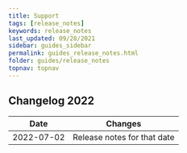 ```yaml
---
title: Support
tags: [release_notes]
keywords: release_notes
last_updated: 09/28/2021
sidebar: guides_sidebar
permalink: guides_release_notes.html
folder: guides/release_notes
topnav: topnav
---
```


## Changelog 2022

| Date       | Changes                                                                                                                                                                                                                                                                                                              |
| ---------- | -------------------------------------------------------------------------------------------------------------------------------------------------------------------------------------------------------------------------------------------------------------------------------------------------------------------- |
| 2022-07-02 | Release notes for that date |
